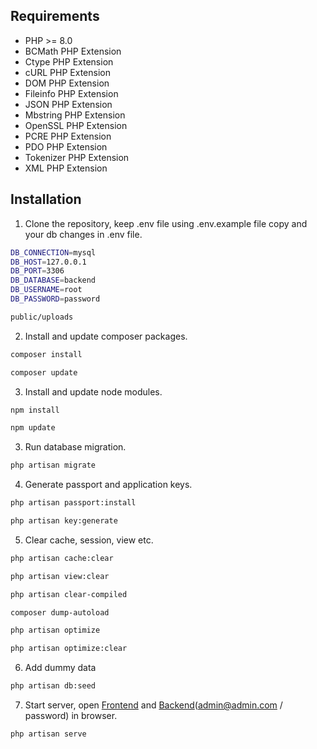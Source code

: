 ## Requirements

- PHP >= 8.0
- BCMath PHP Extension
- Ctype PHP Extension
- cURL PHP Extension
- DOM PHP Extension
- Fileinfo PHP Extension
- JSON PHP Extension
- Mbstring PHP Extension
- OpenSSL PHP Extension
- PCRE PHP Extension
- PDO PHP Extension
- Tokenizer PHP Extension
- XML PHP Extension

## Installation

1) Clone the repository, keep .env file using .env.example file copy and your db changes in .env file.

``` bash
DB_CONNECTION=mysql
DB_HOST=127.0.0.1
DB_PORT=3306
DB_DATABASE=backend
DB_USERNAME=root
DB_PASSWORD=password
```

``` bash
public/uploads
```

2) Install and update composer packages.

``` bash
composer install
```

``` bash
composer update
```

3) Install and update node modules.

``` bash
npm install
```

``` bash
npm update
```

3) Run database migration.

``` bash
php artisan migrate
```

4) Generate passport and application keys.

``` bash
php artisan passport:install
```

``` bash
php artisan key:generate
```

5) Clear cache, session, view etc.

``` bash
php artisan cache:clear
```

``` bash
php artisan view:clear
```

``` bash
php artisan clear-compiled
```

``` bash
composer dump-autoload
```

``` bash
php artisan optimize
```

``` bash
php artisan optimize:clear
```

6) Add dummy data

``` bash
php artisan db:seed
```

7) Start server, open <a href="http://127.0.0.1:8000" target="_blank">Frontend</a> and <a href="http://127.0.0.1:8000/backend" target="_blank">Backend</a>(admin@admin.com / password) in browser.

``` bash
php artisan serve
```